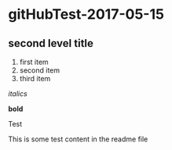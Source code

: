 # gitHubTest-2017-05-15

## second level title

1. first item
2. second item
2. third item

*italics*

**bold**

Test

This is some test content in the readme file

